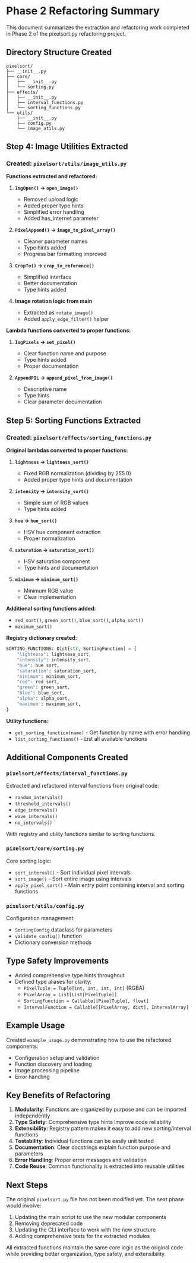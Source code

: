 # Phase 2 Refactoring Summary

This document summarizes the extraction and refactoring work completed in Phase 2 of the pixelsort.py refactoring project.

## Directory Structure Created

```
pixelsort/
├── __init__.py
├── core/
│   ├── __init__.py
│   └── sorting.py
├── effects/
│   ├── __init__.py
│   ├── interval_functions.py
│   └── sorting_functions.py
└── utils/
    ├── __init__.py
    ├── config.py
    └── image_utils.py
```

## Step 4: Image Utilities Extracted

### Created: `pixelsort/utils/image_utils.py`

**Functions extracted and refactored:**

1. **`ImgOpen()` → `open_image()`**
   - Removed upload logic 
   - Added proper type hints
   - Simplified error handling
   - Added has_internet parameter

2. **`PixelAppend()` → `image_to_pixel_array()`**
   - Cleaner parameter names
   - Type hints added
   - Progress bar formatting improved

3. **`CropTo()` → `crop_to_reference()`**
   - Simplified interface
   - Better documentation
   - Type hints added

4. **Image rotation logic from main**
   - Extracted as `rotate_image()`
   - Added `apply_edge_filter()` helper

**Lambda functions converted to proper functions:**

1. **`ImgPixels` → `set_pixel()`**
   - Clear function name and purpose
   - Type hints added
   - Proper documentation

2. **`AppendPIL` → `append_pixel_from_image()`**
   - Descriptive name
   - Type hints
   - Clear parameter documentation

## Step 5: Sorting Functions Extracted

### Created: `pixelsort/effects/sorting_functions.py`

**Original lambdas converted to proper functions:**

1. **`lightness` → `lightness_sort()`**
   - Fixed RGB normalization (dividing by 255.0)
   - Added proper type hints and documentation

2. **`intensity` → `intensity_sort()`** 
   - Simple sum of RGB values
   - Type hints added

3. **`hue` → `hue_sort()`**
   - HSV hue component extraction
   - Proper normalization

4. **`saturation` → `saturation_sort()`**
   - HSV saturation component
   - Type hints and documentation

5. **`minimum` → `minimum_sort()`**
   - Minimum RGB value
   - Clear implementation

**Additional sorting functions added:**
- `red_sort()`, `green_sort()`, `blue_sort()`, `alpha_sort()`
- `maximum_sort()`

**Registry dictionary created:**
```python
SORTING_FUNCTIONS: Dict[str, SortingFunction] = {
    "lightness": lightness_sort,
    "intensity": intensity_sort,
    "hue": hue_sort,
    "saturation": saturation_sort,
    "minimum": minimum_sort,
    "red": red_sort,
    "green": green_sort,
    "blue": blue_sort,
    "alpha": alpha_sort,
    "maximum": maximum_sort,
}
```

**Utility functions:**
- `get_sorting_function(name)` - Get function by name with error handling
- `list_sorting_functions()` - List all available functions

## Additional Components Created

### `pixelsort/effects/interval_functions.py`
Extracted and refactored interval functions from original code:
- `random_intervals()`
- `threshold_intervals()`
- `edge_intervals()`
- `wave_intervals()`
- `no_intervals()`

With registry and utility functions similar to sorting functions.

### `pixelsort/core/sorting.py`
Core sorting logic:
- `sort_interval()` - Sort individual pixel intervals
- `sort_image()` - Sort entire image using intervals
- `apply_pixel_sort()` - Main entry point combining interval and sorting functions

### `pixelsort/utils/config.py`
Configuration management:
- `SortingConfig` dataclass for parameters
- `validate_config()` function
- Dictionary conversion methods

## Type Safety Improvements

- Added comprehensive type hints throughout
- Defined type aliases for clarity:
  - `PixelTuple = Tuple[int, int, int, int]` (RGBA)
  - `PixelArray = List[List[PixelTuple]]`
  - `SortingFunction = Callable[[PixelTuple], float]`
  - `IntervalFunction = Callable[[PixelArray, dict], IntervalArray]`

## Example Usage

Created `example_usage.py` demonstrating how to use the refactored components:
- Configuration setup and validation
- Function discovery and loading
- Image processing pipeline
- Error handling

## Key Benefits of Refactoring

1. **Modularity**: Functions are organized by purpose and can be imported independently
2. **Type Safety**: Comprehensive type hints improve code reliability
3. **Extensibility**: Registry pattern makes it easy to add new sorting/interval functions
4. **Testability**: Individual functions can be easily unit tested
5. **Documentation**: Clear docstrings explain function purpose and parameters
6. **Error Handling**: Proper error messages and validation
7. **Code Reuse**: Common functionality is extracted into reusable utilities

## Next Steps

The original `pixelsort.py` file has not been modified yet. The next phase would involve:
1. Updating the main script to use the new modular components
2. Removing deprecated code
3. Updating the CLI interface to work with the new structure
4. Adding comprehensive tests for the extracted modules

All extracted functions maintain the same core logic as the original code while providing better organization, type safety, and extensibility.